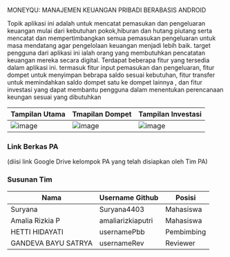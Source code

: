 MONEYQU: MANAJEMEN KEUANGAN PRIBADI BERABASIS ANDROID

Topik aplikasi ini adalah untuk mencatat pemasukan dan pengeluaran keuangan mulai dari kebutuhan pokok,hiburan dan hutang piutang serta mencatat dan mempertimbangkan semua pemasukan pengeluaran untuk masa mendatang agar pengelolaan keuangan menjadi lebih baik. target pengguna dari aplikasi ini ialah orang yang membutuhkan pencatatan keuangan mereka secara digital. Terdapat beberapa fitur yang tersedia dalam aplikasi ini. termasuk fitur input pemasukan dan pengeluaran, fitur dompet untuk menyimpan bebrapa saldo sesuai kebutuhan, fitur transfer untuk memindahkan saldo dompet satu ke dompet lainnya , dan fitur investasi yang dapat membantu pengguna dalam menentukan perencanaan keungan sesuai yang dibutuhkan

Tampilan Utama                              | Tmapilan Dompet                            | Tampilan Investasi
--------------------------------------------|--------------------------------------------|--------------------------------------------
![image](https://github.com/amaliarizkiaputri/MoneyQu/assets/71371232/acc919f1-4ceb-482b-a8ef-dde6ba7fdc48)|![image](https://github.com/amaliarizkiaputri/MoneyQu/assets/71371232/090c9fb3-7161-4e6e-9163-e89b244aadbd)|![image](https://github.com/amaliarizkiaputri/MoneyQu/assets/71371232/1627efb3-60b4-40be-9a10-c7460ef41c40)


### Link Berkas PA

(diisi link Google Drive kelompok PA yang telah disiapkan oleh Tim PA)

### Susunan Tim

Nama            | Username Github | Posisi
----------------|-----------------|-----------
Suryana         | Suryana4403     | Mahasiswa
Amalia Rizkia P | amaliarizkiaputri    | Mahasiswa
HETTI HIDAYATI | usernamePbb     | Pembimbing
GANDEVA BAYU SATRYA   | usernameRev     | Reviewer
